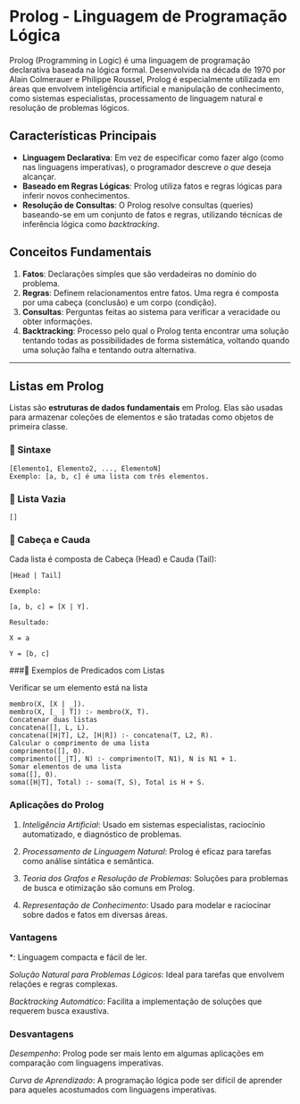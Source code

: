 # Prolog - Linguagem de Programação Lógica

Prolog (Programming in Logic) é uma linguagem de programação declarativa baseada na lógica formal. Desenvolvida na década de 1970 por Alain Colmerauer e Philippe Roussel, Prolog é especialmente utilizada em áreas que envolvem inteligência artificial e manipulação de conhecimento, como sistemas especialistas, processamento de linguagem natural e resolução de problemas lógicos.

## Características Principais

- **Linguagem Declarativa**: Em vez de especificar como fazer algo (como nas linguagens imperativas), o programador descreve *o que* deseja alcançar.
- **Baseado em Regras Lógicas**: Prolog utiliza fatos e regras lógicas para inferir novos conhecimentos.
- **Resolução de Consultas**: O Prolog resolve consultas (queries) baseando-se em um conjunto de fatos e regras, utilizando técnicas de inferência lógica como *backtracking*.

## Conceitos Fundamentais

1. **Fatos**: Declarações simples que são verdadeiras no domínio do problema.
2. **Regras**: Definem relacionamentos entre fatos. Uma regra é composta por uma cabeça (conclusão) e um corpo (condição).
3. **Consultas**: Perguntas feitas ao sistema para verificar a veracidade ou obter informações.
4. **Backtracking**: Processo pelo qual o Prolog tenta encontrar uma solução tentando todas as possibilidades de forma sistemática, voltando quando uma solução falha e tentando outra alternativa.

---

## Listas em Prolog

Listas são **estruturas de dados fundamentais** em Prolog. Elas são usadas para armazenar coleções de elementos e são tratadas como objetos de primeira classe.

### 📌 Sintaxe

```
[Elemento1, Elemento2, ..., ElementoN]
Exemplo: [a, b, c] é uma lista com três elementos.
```

### 📌 Lista Vazia
```
[]
```
### 📌 Cabeça e Cauda

Cada lista é composta de Cabeça (Head) e Cauda (Tail):

```
[Head | Tail]

Exemplo:

[a, b, c] = [X | Y].

Resultado:

X = a

Y = [b, c]
```

###📌 Exemplos de Predicados com Listas

Verificar se um elemento está na lista
```
membro(X, [X | _]).
membro(X, [_ | T]) :- membro(X, T).
Concatenar duas listas
concatena([], L, L).
concatena([H|T], L2, [H|R]) :- concatena(T, L2, R).
Calcular o comprimento de uma lista
comprimento([], 0).
comprimento([_|T], N) :- comprimento(T, N1), N is N1 + 1.
Somar elementos de uma lista
soma([], 0).
soma([H|T], Total) :- soma(T, S), Total is H + S.
```

### Aplicações do Prolog

1. *Inteligência Artificial*: Usado em sistemas especialistas, raciocínio automatizado, e diagnóstico de problemas.

2. *Processamento de Linguagem Natural*: Prolog é eficaz para tarefas como análise sintática e semântica.

3. *Teoria dos Grafos e Resolução de Problemas*: Soluções para problemas de busca e otimização são comuns em Prolog.

4. *Representação de Conhecimento*: Usado para modelar e raciocinar sobre dados e fatos em diversas áreas.

### Vantagens
*: Linguagem compacta e fácil de ler.

*Solução Natural para Problemas Lógicos*: Ideal para tarefas que envolvem relações e regras complexas.

*Backtracking Automático*: Facilita a implementação de soluções que requerem busca exaustiva.

### Desvantagens
*Desempenho*: Prolog pode ser mais lento em algumas aplicações em comparação com linguagens imperativas.

*Curva de Aprendizado*: A programação lógica pode ser difícil de aprender para aqueles acostumados com linguagens imperativas.

